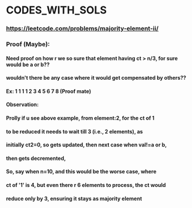 # CODES_WITH_SOLS

### https://leetcode.com/problems/majority-element-ii/
### Proof (Maybe):
####                       Need proof on how r we so sure that element having ct > n/3, for sure would be a or b??
####                       wouldn't there be  any case where it would get compensated by others??
####                       Ex: 1 1 1 1 2 3 4 5 6 7 8 (Proof mate)
####                       Observation:
####                       Prolly if u see above example, from element:2, for the ct of 1 
####                       to be reduced it needs to wait till 3 (i.e., 2 elements), as 
####                       initially ct2=0, so gets updated, then next case when val!=a or b,
####                       then gets decremented, 
####                       So, say when n=10, and this would be the worse case, where
####                       ct of '1' is 4, but even there r 6 elements to process, the ct would
####                       reduce only by 3, ensuring it stays as majority element
